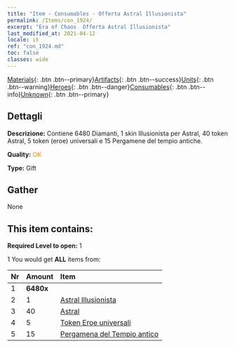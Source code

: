 ```yaml
---
title: "Item - Consumables - Offerta Astral Illusionista"
permalink: /Items/con_1924/
excerpt: "Era of Chaos  Offerta Astral Illusionista"
last_modified_at: 2021-04-12
locale: it
ref: "con_1924.md"
toc: false
classes: wide
---
```

 [Materials](/it/Items/){: .btn .btn--primary}[Artifacts](/it/Items/Artifacts/){: .btn .btn--success}[Units](/it/Items/Units/){: .btn .btn--warning}[Heroes](/it/Items/Heroes/){: .btn .btn--danger}[Consumables](/it/Items/Consumables/){: .btn .btn--info}[Unknown](/it/Items/Unknown/){: .btn .btn--primary}

## Dettagli
 **Descrizione:** Contiene 6480 Diamanti, 1 skin Illusionista per Astral, 40 token Astral, 5 token (eroe) universali e 15 Pergamene del tempio antiche.

 **Quality:** <span style="color: #FF8C00">OK</span>

 **Type:** Gift

## Gather

  None

## This item contains:

 **Required Level to open:** 1

 1 You would get **ALL** items  from:

  | Nr | Amount |     Item    |
  |:---|:-------|:------------|
  | 1 |  **6480x** | <i class="fas fa-gem"/> |  | 
  | 2 | 1 | [Astral Illusionista](/it/Items/con_1067/) | 
  | 3 | 40 | [Astral](/it/Items/her_388/) | 
  | 4 | 5 | [Token Eroe universali](/it/Items/her_358/) | 
  | 5 | 15 | [Pergamena del Tempio antico](/it/Items/con_697/) | 
